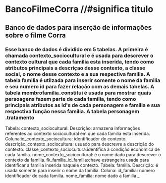 # BancoFilmeCorra //#significa titulo
## Banco de dados para inserção de informações sobre o filme Corra
### Esse banco de dados é dividido em 5 tabelas. A primeira é chamada contexto_sociocultural e é usada para descrever o contexto cultural que cada familia esta inserida, tendo como atributos principais a descriçao desse contexto, a classe social, o nome desse contexto e a sua respectiva familia. A tabela familia é utilzada para inserir somente o nome da familia e seu numero id para fazer relação com as demais tabelas. A tabela membrofamilia_constitui é usada para mostrar quais persoagens fazem parte de cada familia, tendo como principais atributos as id's de cada personagem e familia e sua respectiva função nessa familia. A tabela personagem .tratamento

Tabela: contexto_sociocultural. Descrição: armazena informaçôes referentes ao contexto sociocultural em que cada familia esta inserida.
Coluna:id_contexto_sociocultura: identificador do contexto. descrição_contexto_sociocultura: usuado para descrevre a descrição do contexto. classe_contexto_sociocultura:identifica a condição economica de cada familia. nome_contexto_sociocultural: é o nome dado para descrever o contexto da familia. fk_familia_id_familia:chave estrangeira usada para identificar a familia inserida naquele contexto. 
Tabela: familia. Descrição: é usada somente para inserir o nome da familia. 
Coluna: id_familia: numero identificador de cada familia. nome_familia: nome dado a familia
_

